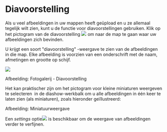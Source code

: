 # Diavoorstelling

Als u veel afbeeldingen in uw mappen heeft geüpload en u ze allemaal tegelijk wilt zien, kunt u de functie voor diavoorstellingen gebruiken. Klik op het pictogram van de diavoorstelling ![](../../.gitbook/assets/graphics126%20%283%29.png) om naar de map te gaan waar uw afbeeldingen zich bevinden.

U krijgt een soort "diavoorstelling" -weergave te zien van de afbeeldingen in die map. Elke afbeelding is voorzien van een onderschrift met de naam, afmetingen en grootte op schijf.

![](../../.gitbook/assets/images289%20%281%29.png)
 
 
Afbeelding: Fotogalerij - Diavoorstelling

Het kan praktischer zijn om het pictogram voor kleine miniaturen weergeven te selecteren <img> in de diashow-werkbalk om u alle afbeeldingen in één keer te laten zien (als miniaturen), zoals hieronder geïllustreerd:

Afbeelding: Miniatuurweergave

Een *settings* optie![](../../.gitbook/assets/graphics345%20%283%29.png) is beschikbaar om de weergave van afbeeldingen verder te verfijnen.
